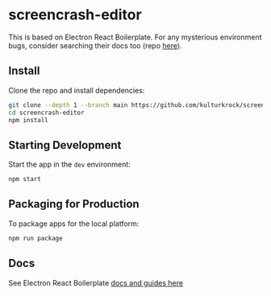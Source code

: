 # screencrash-editor

This is based on Electron React Boilerplate. For any mysterious environment bugs, consider searching their docs too (repo [here](https://github.com/electron-react-boilerplate/electron-react-boilerplate)).

## Install

Clone the repo and install dependencies:

```bash
git clone --depth 1 --branch main https://github.com/kulturkrock/screencrash-editor.git
cd screencrash-editor
npm install
```

## Starting Development

Start the app in the `dev` environment:

```bash
npm start
```

## Packaging for Production

To package apps for the local platform:

```bash
npm run package
```

## Docs

See Electron React Boilerplate [docs and guides here](https://electron-react-boilerplate.js.org/docs/installation)
